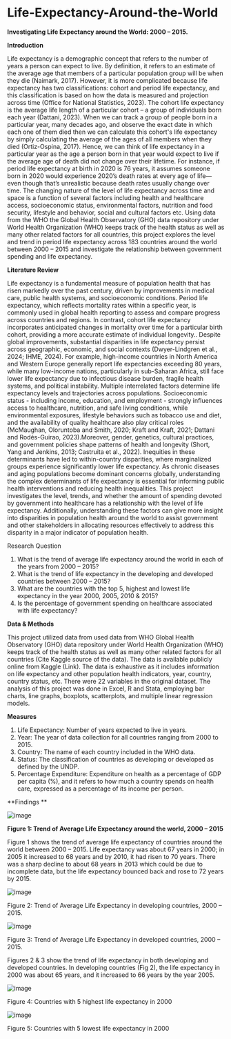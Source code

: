# Life-Expectancy-Around-the-World

**Investigating Life Expectancy around the World: 2000 – 2015.**

**Introduction**

Life expectancy is a demographic concept that refers to the number of years a person can expect to live. By definition, it refers to an estimate of the average age that members of a particular population group will be when they die (Naimark, 2017). However, it is more complicated because life expectancy has two classifications: cohort and period life expectancy, and this classification is based on how the data is measured and projection across time (Office for National Statistics, 2023). The cohort life expectancy is the average life length of a particular cohort – a group of individuals born each year (Dattani, 2023). When we can track a group of people born in a particular year, many decades ago, and observe the exact date in which each one of them died then we can calculate this cohort's life expectancy by simply calculating the average of the ages of all members when they died (Ortiz-Ospina, 2017). Hence, we can think of life expectancy in a particular year as the age a person born in that year would expect to live if the average age of death did not change over their lifetime. For instance, if period life expectancy at birth in 2020 is 76 years, it assumes someone born in 2020 would experience 2020’s death rates at every age of life—even though that’s unrealistic because death rates usually change over time. The changing nature of the level of life expectancy across time and space is a function of several factors including health and healthcare access, socioeconomic status, environmental factors, nutrition and food security, lifestyle and behavior, social and cultural factors etc. Using data from the WHO the Global Health Observatory (GHO) data repository under World Health Organization (WHO) keeps track of the health status as well as many other related factors for all countries, this project explores the level and trend in period life expectancy across 183 countries around the world between 2000 – 2015 and investigate the relationship between government spending and life expectancy. 

**Literature Review**

Life expectancy is a fundamental measure of population health that has risen markedly over the past century, driven by improvements in medical care, public health systems, and socioeconomic conditions. Period life expectancy, which reflects mortality rates within a specific year, is commonly used in global health reporting to assess and compare progress across countries and regions. In contrast, cohort life expectancy incorporates anticipated changes in mortality over time for a particular birth cohort, providing a more accurate estimate of individual longevity.. Despite global improvements, substantial disparities in life expectancy persist across geographic, economic, and social contexts (Dwyer-Lindgren et al., 2024; IHME, 2024). For example, high-income countries in North America and Western Europe generally report life expectancies exceeding 80 years, while many low-income nations, particularly in sub-Saharan Africa, still face lower life expectancy due to infectious disease burden, fragile health systems, and political instability.
Multiple interrelated factors determine life expectancy levels and trajectories across populations. Socioeconomic status - including income, education, and employment - strongly influences access to healthcare, nutrition, and safe living conditions, while environmental exposures, lifestyle behaviors such as tobacco use and diet, and the availability of quality healthcare also play critical roles (McMaughan, Oloruntoba and Smith, 2020; Kraft and Kraft, 2021; Dattani and Rodés-Guirao, 2023).Moreover, gender, genetics, cultural practices, and government policies shape patterns of health and longevity (Short, Yang and Jenkins, 2013; Castruita et al., 2022). Inequities in these determinants have led to within-country disparities, where marginalized groups experience significantly lower life expectancy. As chronic diseases and aging populations become dominant concerns globally, understanding the complex determinants of life expectancy is essential for informing public health interventions and reducing health inequalities. This project investigates the level, trends, and whether the amount of spending devoted by government into healthcare has a relationship with the level of life expectancy. Additionally, understanding these factors can give more insight into disparities in population health around the world to assist government and other stakeholders in allocating resources effectively to address this disparity in a major indicator of population health. 

Research Question

1.	What is the trend of average life expectancy around the world in each of the years from 2000 – 2015?
2.	What is the trend of life expectancy in the developing and developed countries between 2000 – 2015? 
3.	What are the countries with the top 5, highest and lowest life expectancy in the year 2000, 2005, 2010 & 2015?
4.	Is the percentage of government spending on healthcare associated with life expectancy?
   
**Data & Methods**

This project utilized data from  used data from WHO Global Health Observatory (GHO) data repository under World Health Organization (WHO) keeps track of the health status as well as many other related factors for all countries (Cite Kaggle source of the data). The data is available publicly online from Kaggle (Link). The data is exhaustive as it includes information on life expectancy and other population health indicators, year, country, country status, etc. There were 22 variables in the original dataset. The analysis of this project was done in Excel, R and Stata, employing bar charts, line graphs, boxplots, scatterplots, and multiple linear regression models.

**Measures**

1. Life Expectancy: Number of years expected to live in years.
2. Year: The year of data collection for all countries ranging from 2000 to 2015.
3. Country: The name of each country included in the WHO data.
4. Status: The classification of  countries as  developing or developed as defined by the UNDP.
5. Percentage Expenditure: Expenditure on health as a percentage of GDP per capita (%), and it refers to how much a country spends on health care, expressed as a percentage of its income per person.


**Findings
**


![image](https://github.com/user-attachments/assets/212e4ff2-f642-4aa5-80ec-01b9f694d491)


**Figure 1: Trend of Average Life Expectancy around the world, 2000 – 2015**

Figure 1 shows the trend of average life expectancy of countries around the world between 2000 – 2015. Life expectancy was about 67 years in 2000; in 2005 it increased to 68 years and by 2010, it had risen to 70 years. There was a sharp decline to about 68 years in 2013 which could be due to incomplete data, but the life expectancy bounced back and rose to 72 years by 2015.

![image](https://github.com/user-attachments/assets/f0184955-6648-453c-a644-82698af46101)

 	 
Figure 2: Trend of Average Life Expectancy in developing countries, 2000 – 2015.


![image](https://github.com/user-attachments/assets/ae77f9b2-4eb3-4636-871e-9eeeec7ecfb6)


Figure 3: Trend of Average Life Expectancy in developed countries, 2000 – 2015. 

Figures 2 & 3 show the trend of life expectancy in both developing and developed countries. In developing countries (Fig 2), the life expectancy in 2000 was about 65 years, and it increased to 66 years by the year 2005. 


![image](https://github.com/user-attachments/assets/b8f21d96-4559-4a7a-a84e-bb315468f9ea)

Figure 4: Countries with 5 highest life expectancy in 2000

![image](https://github.com/user-attachments/assets/cc8fcf48-00e1-4ab6-908b-a72c3ab32d52)

Figure 5: Countries with 5 lowest life expectancy in 2000



